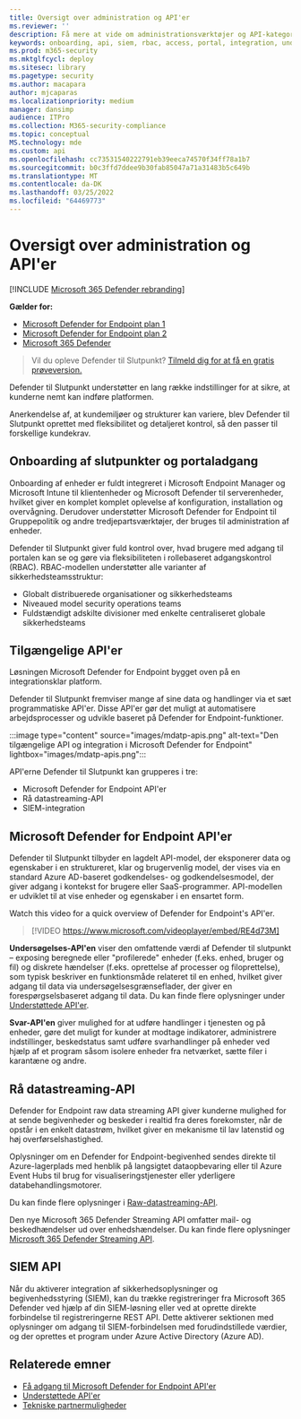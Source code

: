 ```yaml
---
title: Oversigt over administration og API'er
ms.reviewer: ''
description: Få mere at vide om administrationsværktøjer og API-kategorier Microsoft Defender for Endpoint
keywords: onboarding, api, siem, rbac, access, portal, integration, undersøgelse, svar, enheder, enhed, brugerkontekst, programkontekst, streaming
ms.prod: m365-security
ms.mktglfcycl: deploy
ms.sitesec: library
ms.pagetype: security
ms.author: macapara
author: mjcaparas
ms.localizationpriority: medium
manager: dansimp
audience: ITPro
ms.collection: M365-security-compliance
ms.topic: conceptual
MS.technology: mde
ms.custom: api
ms.openlocfilehash: cc73531540222791eb39eeca74570f34ff78a1b7
ms.sourcegitcommit: b0c3ffd7ddee9b30fab85047a71a31483b5c649b
ms.translationtype: MT
ms.contentlocale: da-DK
ms.lasthandoff: 03/25/2022
ms.locfileid: "64469773"
---
```

# <a name="overview-of-management-and-apis"></a>Oversigt over administration og API'er

[!INCLUDE [Microsoft 365 Defender rebranding](../../includes/microsoft-defender.md)]

**Gælder for:**
- [Microsoft Defender for Endpoint plan 1](https://go.microsoft.com/fwlink/p/?linkid=2154037)
- [Microsoft Defender for Endpoint plan 2](https://go.microsoft.com/fwlink/p/?linkid=2154037)
- [Microsoft 365 Defender](https://go.microsoft.com/fwlink/?linkid=2118804)

> Vil du opleve Defender til Slutpunkt? [Tilmeld dig for at få en gratis prøveversion.](https://signup.microsoft.com/create-account/signup?products=7f379fee-c4f9-4278-b0a1-e4c8c2fcdf7e&ru=https://aka.ms/MDEp2OpenTrial?ocid=docs-mgt-apis-abovefoldlink)


Defender til Slutpunkt understøtter en lang række indstillinger for at sikre, at kunderne nemt kan indføre platformen.

Anerkendelse af, at kundemiljøer og strukturer kan variere, blev Defender til Slutpunkt oprettet med fleksibilitet og detaljeret kontrol, så den passer til forskellige kundekrav.

## <a name="endpoint-onboarding-and-portal-access"></a>Onboarding af slutpunkter og portaladgang

Onboarding af enheder er fuldt integreret i Microsoft Endpoint Manager og Microsoft Intune til klientenheder og Microsoft Defender til serverenheder, hvilket giver en komplet komplet oplevelse af konfiguration, installation og overvågning. Derudover understøtter Microsoft Defender for Endpoint til Gruppepolitik og andre tredjepartsværktøjer, der bruges til administration af enheder.

Defender til Slutpunkt giver fuld kontrol over, hvad brugere med adgang til portalen kan se og gøre via fleksibiliteten i rollebaseret adgangskontrol (RBAC). RBAC-modellen understøtter alle varianter af sikkerhedsteamsstruktur:

- Globalt distribuerede organisationer og sikkerhedsteams
- Niveaued model security operations teams
- Fuldstændigt adskilte divisioner med enkelte centraliseret globale sikkerhedsteams

## <a name="available-apis"></a>Tilgængelige API'er

Løsningen Microsoft Defender for Endpoint bygget oven på en integrationsklar platform.

Defender til Slutpunkt fremviser mange af sine data og handlinger via et sæt programmatiske API'er. Disse API'er gør det muligt at automatisere arbejdsprocesser og udvikle baseret på Defender for Endpoint-funktioner.

:::image type="content" source="images/mdatp-apis.png" alt-text="Den tilgængelige API og integration i Microsoft Defender for Endpoint" lightbox="images/mdatp-apis.png":::

API'erne Defender til Slutpunkt kan grupperes i tre:

- Microsoft Defender for Endpoint API'er
- Rå datastreaming-API
- SIEM-integration

## <a name="microsoft-defender-for-endpoint-apis"></a>Microsoft Defender for Endpoint API'er

Defender til Slutpunkt tilbyder en lagdelt API-model, der eksponerer data og egenskaber i en struktureret, klar og brugervenlig model, der vises via en standard Azure AD-baseret godkendelses- og godkendelsesmodel, der giver adgang i kontekst for brugere eller SaaS-programmer. API-modellen er udviklet til at vise enheder og egenskaber i en ensartet form.

Watch this video for a quick overview of Defender for Endpoint's API'er.

> [!VIDEO https://www.microsoft.com/videoplayer/embed/RE4d73M]

**Undersøgelses-API'en** viser den omfattende værdi af Defender til slutpunkt – exposing beregnede eller "profilerede" enheder (f.eks. enhed, bruger og fil) og diskrete hændelser (f.eks. oprettelse af processer og filoprettelse), som typisk beskriver en funktionsmåde relateret til en enhed, hvilket giver adgang til data via undersøgelsesgrænseflader, der giver en forespørgselsbaseret adgang til data. Du kan finde flere oplysninger under [Understøttede API'er](exposed-apis-list.md).

**Svar-API'en** giver mulighed for at udføre handlinger i tjenesten og på enheder, gøre det muligt for kunder at modtage indikatorer, administrere indstillinger, beskedstatus samt udføre svarhandlinger på enheder ved hjælp af et program såsom isolere enheder fra netværket, sætte filer i karantæne og andre.

## <a name="raw-data-streaming-api"></a>Rå datastreaming-API

Defender for Endpoint raw data streaming API giver kunderne mulighed for at sende begivenheder og beskeder i realtid fra deres forekomster, når de opstår i en enkelt datastrøm, hvilket giver en mekanisme til lav latenstid og høj overførselshastighed.

Oplysninger om en Defender for Endpoint-begivenhed sendes direkte til Azure-lagerplads med henblik på langsigtet dataopbevaring eller til Azure Event Hubs til brug for visualiseringstjenester eller yderligere databehandlingsmotorer.

Du kan finde flere oplysninger i [Raw-datastreaming-API](raw-data-export.md).

Den nye Microsoft 365 Defender Streaming API omfatter mail- og beskedhændelser ud over enhedshændelser.
Du kan finde flere oplysninger [Microsoft 365 Defender Streaming API](../defender/streaming-api.md).

## <a name="siem-api"></a>SIEM API

Når du aktiverer integration af sikkerhedsoplysninger og begivenhedsstyring (SIEM), kan du trække registreringer fra Microsoft 365 Defender ved hjælp af din SIEM-løsning eller ved at oprette direkte forbindelse til registreringerne REST API. Dette aktiverer sektionen med oplysninger om adgang til SIEM-forbindelsen med forudindstillede værdier, og der oprettes et program under Azure Active Directory (Azure AD). 

## <a name="related-topics"></a>Relaterede emner

- [Få adgang til Microsoft Defender for Endpoint API'er](apis-intro.md)
- [Understøttede API'er](exposed-apis-list.md)
- [Tekniske partnermuligheder](partner-integration.md)
